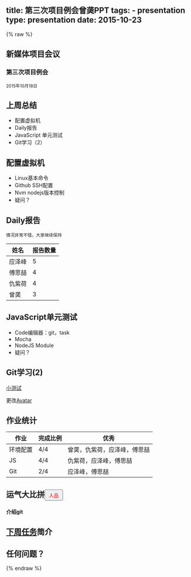 title: 第三次项目例会曾䶮PPT
tags: 
    - presentation
type: presentation
date: 2015-10-23
---
{% raw %}
<section>
    <h1>新媒体项目会议</h1>
    <h3>第三次项目例会</h3>
    <p>
        <small>2015年10月18日</small>
    </p>
</section>
<section>
    <section>
        <h2>上周总结</h2>
    </section>
    <section>
        <ul>
            <li>配置虚拟机</li>
            <li>Daily报告</li>
            <li>JavaScript 单元测试</li>
            <li>Git学习（2）</li>
        </ul>
    </section>
    <section>
        <h2>配置虚拟机</h2>
        <ul>
            <li class="fragment">Linux基本命令</li>
            <li class="fragment">Github SSH配置</li>
            <li class="fragment">Nvm nodejs版本控制</li>
            <li class="fragment">疑问？</li>
        </ul>
    </section>
    <section>
        <h2>Daily报告</h2>
        <small class="fragment">情况非常不错，大家继续保持</small>
        <table>
            <thead>
                <tr>
                    <th>姓名</th>
                    <th>报告数量</th>
                </tr>
            </thead>
            <tbody>
                <tr>
                    <td>应泽峰</td>
                    <td>5</td>
                </tr>
                <tr>
                    <td>傅思喆</td>
                    <td>4</td>
                </tr>
                <tr>
                    <td>仇紫荷</td>
                    <td>4</td>
                </tr>
                <tr>
                    <td>曾䶮</td>
                    <td>3</td>
                </tr>
            </tbody>
        </table>
    </section>
    <section>
        <h2>JavaScript单元测试</h2>
        <ul>
            <li class="fragment">Code编辑器：git，task</li>
            <li class="fragment">Mocha</li>
            <li class="fragment">NodeJS Module</li>
            <li class="fragment">疑问？</li>
        </ul>
    </section>
     <section>
        <h2>Git学习(2)</h2>
        <a href="https://github.com/CUC-DEV/training/tree/test-weekly-meeting-2">小测试</a>
        <p>更改<a href="http://www.faceyourmanga.com/editmangatar.php" target="_blank">Avatar</a></p>
    </section>
    <section>
    <h2>作业统计</h2>
    <table>
        <thead>
            <tr>
                <th>作业</th>
                <th>完成比例</th>
                <th>优秀</th>
            </tr>
        </thead>
        <tbody>
            <tr>
                <td>环境配置</td>
                <td>4/4</td>
                <td>曾䶮，仇紫荷，应泽峰，傅思喆</td>
            </tr>
            <tr>
                <td>JS</td>
                <td>4/4</td>
                <td>仇紫荷，应泽峰，傅思喆</td>
            </tr>
            <tr>
                <td>Git</td>
                <td>2/4</td>
                <td>应泽峰，傅思喆</td>
            </tr>
        </tbody>
    </table>
    </section>
</section>
<section data-background-transition="zoom" data-background="#4d7e65" data-transition="slide">
    <h2>运气大比拼<button class="fragment" id="whoIsLucky" style="width:50px;height:30px;color:red">人品</button></h2>
    <h4 id="who">介绍git</h2>
</section>
<section>
    <h2><a href="/2015/10/17/20151017WeeklyPlanning/" target="_blank">下周任务</a>简介</h2>
</section>
<section>
    <h2>任何问题？</h2>
</section>
<script src="/libs/jquery-1.11.3.min.js" type="text/javascript"></script>
<script>
    var dice;
    var who;
    $(document).ready(function(){
        $("#whoIsLucky").click(whoIsLucky);
        $(document).keyup(function(evt) {
            if (evt.keyCode == 13) {
                if(dice){
                    clearInterval(dice);
                }
            }
        });
    });
    
    function whoIsLucky(){
        var members = ["曾䶮","仇紫荷","应泽峰","傅思喆"];
        dice = setInterval(function(){ 
            who = members[Math.floor(Math.random()*4)];
        $("#who").text(who+"介绍Git");
        $("#whoIsLucky").off('click');
        }, 50);
    }
</script>
{% endraw %}
